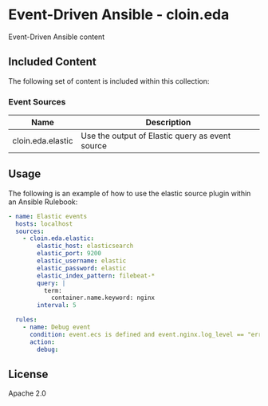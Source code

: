 # Event-Driven Ansible - cloin.eda

Event-Driven Ansible content

## Included Content

The following set of content is included within this collection:

### Event Sources 

| Name  | Description |
| ----- | ----------- |
| cloin.eda.elastic | Use the output of Elastic query as event source |

## Usage

The following is an example of how to use the elastic source plugin within an Ansible Rulebook:

```yaml
- name: Elastic events
  hosts: localhost
  sources:
    - cloin.eda.elastic:
        elastic_host: elasticsearch
        elastic_port: 9200
        elastic_username: elastic
        elastic_password: elastic
        elastic_index_pattern: filebeat-*
        query: |
          term:
            container.name.keyword: nginx
        interval: 5

  rules:
    - name: Debug event
      condition: event.ecs is defined and event.nginx.log_level == "error"
      action:
        debug:                     
```

## License

Apache 2.0